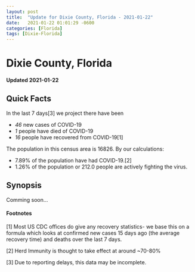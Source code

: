 ```yaml
---
layout: post
title:  "Update for Dixie County, Florida - 2021-01-22"
date:   2021-01-22 01:01:29 -0600
categories: [Florida]
tags: [Dixie-Florida]
---
```


# Dixie County, Florida
#### Updated 2021-01-22

## Quick Facts

In the last 7 days[3] we project there have been
- *46* new cases of COVID-19
- *1* people have died of COVID-19
- *16* people have recovered from COVID-19[1]

The population in this census area is 16826. By our calculations:
- 7.89% of the population have had COVID-19.[2]
- 1.26% of the population or 212.0 people are actively fighting the virus.

## Synopsis

Comming soon...


#### Footnotes

[1] Most US CDC offices do give any recovery statistics- we base this on a formula which looks at confirmed new cases
15 days ago (the average recovery time) and deaths over the last 7 days.

[2] Herd Immunity is thought to take effect at around ~70-80%

[3] Due to reporting delays, this data may be incomplete.
 
    